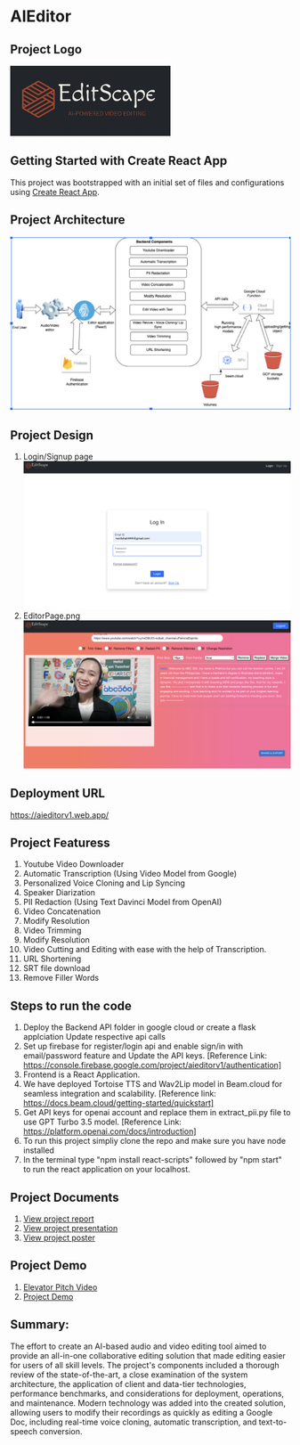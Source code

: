 # AIEditor

## Project Logo
![alt text](https://github.com/rameshavinash94/AIEditor/blob/nevil_test/images/Logo.png)

## Getting Started with Create React App
This project was bootstrapped with an initial set of files and configurations using [Create React App](https://github.com/facebook/create-react-app).

## Project Architecture
![alt text](https://github.com/rameshavinash94/AIEditor/blob/nevil_test/images/Project_architecture.png)

## Project Design
1) Login/Signup page
![alt text](https://github.com/rameshavinash94/AIEditor/blob/nevil_test/images/Login%3ASignupPage.png)
2) EditorPage.png
![alt text](https://github.com/rameshavinash94/AIEditor/blob/nevil_test/images/Editor%20Page.png)

## Deployment URL
https://aieditorv1.web.app/

## Project Featuress
1. Youtube Video Downloader
2. Automatic Transcription (Using Video Model from Google)
3. Personalized Voice Cloning and Lip Syncing
4. Speaker Diarization
5. PII Redaction (Using Text Davinci Model from OpenAI)
6. Video Concatenation
7. Modify Resolution
8. Video Trimming
9. Modify Resolution
10. Video Cutting and Editing with ease with the help of Transcription.
11. URL Shortening
12. SRT file download
13. Remove Filler Words

## Steps to run the code

1. Deploy the Backend API folder in google cloud or create a flask applciation
  Update respective api calls
2. Set up firebase for register/login api and enable sign/in with email/password feature and Update the API keys. [Reference Link: https://console.firebase.google.com/project/aieditorv1/authentication]
3. Frontend is a React Application.
4. We have deployed Tortoise TTS and Wav2Lip model in Beam.cloud for seamless integration and scalability. [Reference link: https://docs.beam.cloud/getting-started/quickstart]
5. Get API keys for openai account and replace them in extract_pii.py file to use GPT Turbo 3.5 model. [Reference Link: https://platform.openai.com/docs/introduction]
6. To run this project simpliy clone the repo and make sure you have node installed
7. In the terminal type "npm install react-scripts" followed by "npm start" to run the react application on your localhost.

## Project Documents
1) [View project report](https://github.com/rameshavinash94/AIEditor/blob/nevil_test/Documents/CMPE295_Project_reportv2%20(1).pdf)
2) [View project presentation](https://github.com/rameshavinash94/AIEditor/blob/nevil_test/Documents/Project_Presentation.pdf)
3) [View project poster](https://github.com/rameshavinash94/AIEditor/blob/nevil_test/Documents/projectPosterv1.pdf)

## Project Demo
1) [Elevator Pitch Video](https://github.com/rameshavinash94/AIEditor/blob/nevil_test/Videos/Elevator_pitch.mp4)
2) [Project Demo](https://github.com/rameshavinash94/AIEditor/blob/nevil_test/Videos/Final_demo.mp4)

## Summary:
The effort to create an AI-based audio and video editing tool aimed to provide an all-in-one collaborative editing solution that made editing easier for users of all skill levels. The project's components included a thorough review of the state-of-the-art, a close examination of the system architecture, the application of client and data-tier technologies, performance benchmarks, and considerations for deployment, operations, and maintenance. Modern technology was added into the created solution, allowing users to modify their recordings as quickly as editing a Google Doc, including real-time voice cloning, automatic transcription, and text-to-speech conversion.
